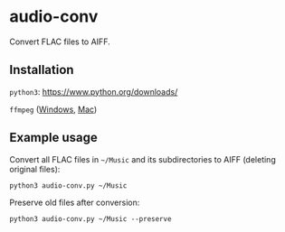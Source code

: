 # audio-conv
Convert FLAC files to AIFF.

## Installation

`python3`: https://www.python.org/downloads/

`ffmpeg` ([Windows](https://www.thewindowsclub.com/how-to-install-ffmpeg-on-windows-10), [Mac](http://jollejolles.com/install-ffmpeg-on-mac-os-x/))

## Example usage

Convert all FLAC files in `~/Music` and its subdirectories to AIFF (deleting original files):

`python3 audio-conv.py ~/Music`

Preserve old files after conversion:

`python3 audio-conv.py ~/Music --preserve`
